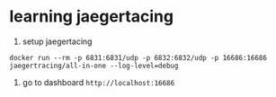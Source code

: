# learning jaegertacing

1.  setup jaegertacing
```
docker run --rm -p 6831:6831/udp -p 6832:6832/udp -p 16686:16686 jaegertracing/all-in-one --log-level=debug
```
1. go to dashboard `http://localhost:16686`